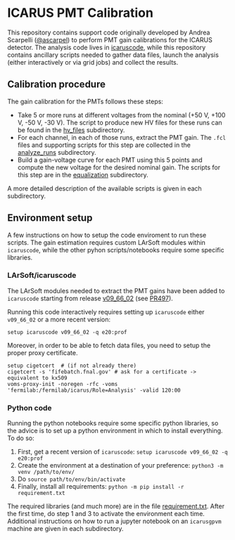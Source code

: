 # ICARUS PMT Calibration
This repository contains support code originally developed by Andrea Scarpelli ([@ascarpel](https://github.com/ascarpel)) to perform PMT gain calibrations for the ICARUS detector.
The analysis code lives in [icaruscode](https://github.com/SBNSoftware/icaruscode/), while this repository contains ancillary scripts needed to gather data files,
launch the analysis (either interactively or via grid jobs) and collect the results.

## Calibration procedure
The gain calibration for the PMTs follows these steps:

* Take 5 or more runs at different voltages from the nominal (+50 V, +100 V, -50 V, -30 V). The script to produce new HV files for these runs can be found in the [hv_files](./hv_files) subdirectory.
* For each channel, in each of those runs, extract the PMT gain. The `.fcl` files and supporting scripts for this step are collected in the [analyze_runs](./analyze_runs) subdirectory.
* Build a gain-voltage curve for each PMT using this 5 points and compute the new voltage for the desired nominal gain. The scripts for this step  are in the [equalization](./equalization) subdirectory.

A more detailed description of the available scripts is given in each subdirectory.

## Environment setup
A few instructions on how to setup the code enviroment to run these scripts.
The gain estimation requires custom LArSoft modules within `icaruscode`, while the other pyhon scripts/notebooks require some specific libraries.

### LArSoft/icaruscode
The LArSoft modules needed to extract the PMT gains have been added to `icaruscode` starting from release [v09_66_02](https://github.com/SBNSoftware/icaruscode/tree/v09_66_02) (see [PR497](https://github.com/SBNSoftware/icaruscode/pull/497)).

Running this code interactively requires setting up `icaruscode` either `v09_66_02` or a more recent version:
```
setup icaruscode v09_66_02 -q e20:prof
``` 

Moreover, in order to be able to fetch data files, you need to setup the proper proxy certificate.
```
setup cigetcert  # (if not already there)
cigetcert -s 'fifebatch.fnal.gov' # ask for a certificate -> equivalent to kx509
voms-proxy-init -noregen -rfc -voms 'fermilab:/fermilab/icarus/Role=Analysis' -valid 120:00
```
### Python code
Running the python notebooks require some specific python libraries, so the advice is to set up a python environment in which to install everything. To do so:

1. First, get a recent version of `icaruscode`: `setup icaruscode v09_66_02 -q e20:prof`
2. Create the environment at a destination of your preference:  `python3 -m venv /path/to/env/`
3. Do `source path/to/env/bin/activate`
4. Finally, install all requirements:  `python -m pip install -r requirement.txt`

The required libraries (and much more) are in the file [requirement.txt](../requirement.txt). 
After the first time, do step 1 and 3 to activate the environment each time.
Additional instructions on how to run a jupyter notebook on an `icarusgpvm` machine are given in each subdirectory.
